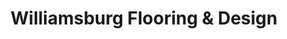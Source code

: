 ---
title: "Williamsburg Flooring & Design"
url: /williamsburg/williamsburg-flooring-and-design/
shop: flooring
---
